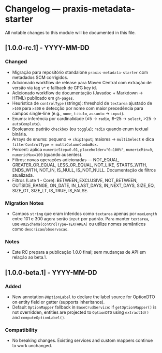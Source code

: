 # Changelog — praxis-metadata-starter

All notable changes to this module will be documented in this file.

## [1.0.0-rc.1] - YYYY-MM-DD

### Changed
- Migração para repositório standalone `praxis-metadata-starter` com metadados SCM corrigidos.
- Adicionado workflow de release para Maven Central com extração de versão via tag `v*` e fallback de GPG key id.
- Adicionado workflow de documentação (Javadoc + Markdown → HTML) publicado em `gh-pages`.
- Heurística de `controlType` (strings): threshold de `textarea` ajustado de `>100` para `>300` e detecção por nome com maior precedência para campos single-line (e.g., `nome`, `titulo`, `assunto` → `input`).
- Enums: inferência por cardinalidade (≤5 → `radio`, 6–25 → `select`, >25 → `autoComplete`).
- Booleanos: padrão `checkbox` (ou `toggle`); `radio` quando enum textual binária.
- Arrays de enums: pequeno → `chipInput`; maiores → `multiSelect` e dica `filterControlType = multiColumnComboBox`.
- Percent: aplica `numericStep=0.01`, `placeholder="0–100%"`, `numericMin=0`, `numericMax=100` (quando ausentes).
- Filtros: novas operações adicionadas — NOT_EQUAL, GREATER_OR_EQUAL, LESS_OR_EQUAL, NOT_LIKE, STARTS_WITH, ENDS_WITH, NOT_IN, IS_NULL, IS_NOT_NULL. Documentação de filtros atualizada.
 - Filtros (Lote 1 - Core): BETWEEN_EXCLUSIVE, NOT_BETWEEN, OUTSIDE_RANGE, ON_DATE, IN_LAST_DAYS, IN_NEXT_DAYS, SIZE_EQ, SIZE_GT, SIZE_LT, IS_TRUE, IS_FALSE.

### Migration Notes
- Campos `string` que eram inferidos como `textarea` apenas por `maxLength` entre 101 e 300 agora serão `input` por padrão. Para manter `textarea`, use `@UISchema(controlType=TEXTAREA)` ou utilize nomes semânticos como `descricao`/`observacao`.

### Notes
- Este RC prepara a publicação 1.0.0 final; sem mudanças de API em relação ao beta.1.

## [1.0.0-beta.1] - YYYY-MM-DD

### Added
- New annotation `@OptionLabel` to declare the label source for OptionDTO on entity field or getter (supports inheritance).
- Default `OptionMapper` fallback in `BaseCrudService`: if `getOptionMapper()` is not overridden, entities are projected to `OptionDTO` using `extractId()` and `computeOptionLabel()`.

### Compatibility
- No breaking changes. Existing services and custom mappers continue to work unchanged.
